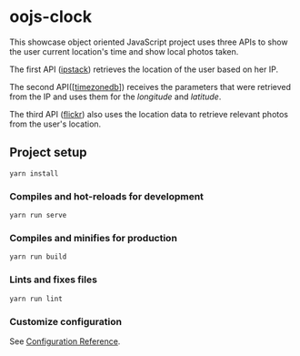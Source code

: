 # oojs-clock
This showcase object oriented JavaScript project uses three APIs to show the user current location's time and show local photos taken.

The first API  ([ipstack](https://ipstack.com/)) retrieves the location of the user based on her IP.

The second API([[timezonedb](https://timezonedb.com/)]) receives the parameters that were retrieved from the IP and uses them for the _longitude_ and _latitude_.

The third API ([flickr](https://www.flickr.com)) also uses the location data to retrieve relevant photos from the user's location.

## Project setup
```
yarn install
```

### Compiles and hot-reloads for development
```
yarn run serve
```

### Compiles and minifies for production
```
yarn run build
```

### Lints and fixes files
```
yarn run lint
```

### Customize configuration
See [Configuration Reference](https://cli.vuejs.org/config/).
